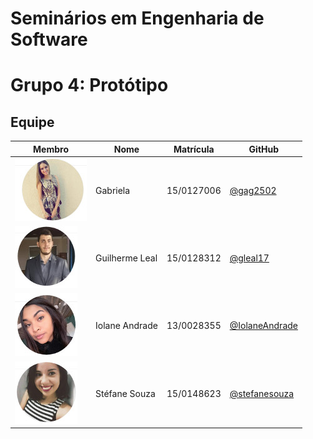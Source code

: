 # Seminários em Engenharia de Software

# Grupo 4: Protótipo 




## Equipe

 Membro |Nome | Matrícula | GitHub
------- | ------- | --------- | -------
![gabriela](./img/gabriela.jpeg) |  Gabriela  | 15/0127006   | [@gag2502](https://github.com/gag2502)
![guilherme](./img/guilherme.jpeg) |  Guilherme Leal | 15/0128312| [@gleal17](https://github.com/gleal17)
![iolane](./img/iolane.jpeg) | Iolane Andrade | 13/0028355 | [@IolaneAndrade](https://github.com/IolaneAndrade)
![stefane](./img/stefane.jpeg) |  Stéfane Souza | 15/0148623 | [@stefanesouza](https://github.com/stefanesouza)




